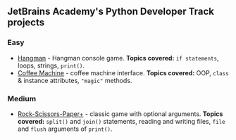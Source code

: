 ## JetBrains Academy's Python Developer Track projects 

### Easy
- [Hangman](https://github.com/a-lukianenko/JetBrainsAcademy_Python/blob/master/hangman.py) - Hangman console game. **Topics covered:** `if statements`, loops, strings, `print()`. 
- [Coffee Machine](https://github.com/a-lukianenko/JetBrainsAcademy_Python/blob/master/coffee_machine.py) - coffee machine interface. **Topics covered:** OOP, `class` & instance attributes, `"magic"` methods.

### Medium
- [Rock-Scissors-Paper+](https://github.com/a-lukianenko/JetBrainsAcademy_Python/tree/master/Rock-Scissors-Paper) - classic game with optional arguments. **Topics covered:** `split()` and `join()` statements, reading and writing files, `file` and `flush` arguments of `print()`.
